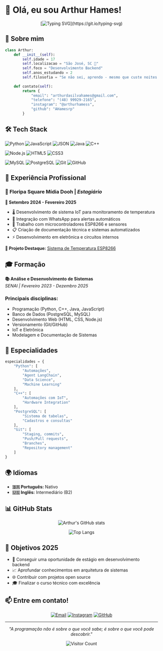# 👋 Olá, eu sou Arthur Hames!

<div align="center">
  
  [![Typing SVG](https://readme-typing-svg.herokuapp.com?font=Fira+Code&pause=1000&color=00F7FF&center=true&vCenter=true&width=435&lines=Desenvolvedor+Backend+Jr;2+anos+de+estudos;Sempre+em+busca+de+novos+desafios!)](https://git.io/typing-svg)
  
</div>

## 🚀 Sobre mim

```python
class Arthur:
    def __init__(self):
        self.idade = 17
        self.localizacao = "São José, SC 🌴"
        self.foco = "Desenvolvimento Backend"
        self.anos_estudando = 2
        self.filosofia = "Se não sei, aprendo - mesmo que custe noites de sono! ☕"
        
    def contato(self):
        return {
            "email": "arthurdasilvahames@gmail.com",
            "telefone": "(48) 99929-2165",
            "instagram": "@arthurhamess",
            "github": "AHamesrp"
        }
```

## 🛠️ Tech Stack

  ![Python](https://img.shields.io/badge/Python-3776AB?style=for-the-badge&logo=python&logoColor=white)
![JavaScript](https://img.shields.io/badge/JavaScript-F7DF1E?style=for-the-badge&logo=javascript&logoColor=black)
![JSON](https://img.shields.io/badge/JSON-000000?style=for-the-badge&logo=json&logoColor=white)
![Java](https://img.shields.io/badge/Java-ED8B00?style=for-the-badge&logo=java&logoColor=white)
![C++](https://img.shields.io/badge/C++-00599C?style=for-the-badge&logo=cplusplus&logoColor=white)

![Node.js](https://img.shields.io/badge/Node.js-339933?style=for-the-badge&logo=nodedotjs&logoColor=white)
![HTML5](https://img.shields.io/badge/HTML5-E34F26?style=for-the-badge&logo=html5&logoColor=white)
![CSS3](https://img.shields.io/badge/CSS3-1572B6?style=for-the-badge&logo=css3&logoColor=white)

![MySQL](https://img.shields.io/badge/MySQL-4479A1?style=for-the-badge&logo=mysql&logoColor=white)
![PostgreSQL](https://img.shields.io/badge/PostgreSQL-336791?style=for-the-badge&logo=postgresql&logoColor=white)
![Git](https://img.shields.io/badge/Git-F05032?style=for-the-badge&logo=git&logoColor=white)
![GitHub](https://img.shields.io/badge/GitHub-181717?style=for-the-badge&logo=github&logoColor=white)

## 💼 Experiência Profissional

### 🏢 **Floripa Square Mídia Dooh** | *Estagiário*
**📅 Setembro 2024 - Fevereiro 2025**

- 🌡️ Desenvolvimento de sistema IoT para monitoramento de temperatura
- 📱 Integração com WhatsApp para alertas automáticos
- 🔧 Trabalho com microcontroladores ESP8266 e sensores
- 📋 Criação de documentação técnica e sistemas automatizados
- ⚡ Desenvolvimento em eletrônica e circuitos internos

**🔗 Projeto Destaque:** [Sistema de Temperatura ESP8266](https://github.com/AHamesrp/temperatura_esp8266.git)

## 🎓 Formação

**📚 Análise e Desenvolvimento de Sistemas**  
*SENAI | Fevereiro 2023 - Dezembro 2025*

### Principais disciplinas:
- Programação (Python, C++, Java, JavaScript)
- Banco de Dados (PostgreSQL, MySQL)
- Desenvolvimento Web (HTML, CSS, Node.js)
- Versionamento (Git/GitHub)
- IoT e Eletrônica
- Modelagem e Documentação de Sistemas

## 🌟 Especialidades

```python
especialidades = {
    "Python": [
        "Automações", 
        "Agent LangChain", 
        "Data Science", 
        "Machine Learning"
    ],
    "C++": [
        "Automações com IoT", 
        "Hardware Integration"
    ],
    "PostgreSQL": [
        "Sistema de tabelas", 
        "Cadastros e consultas"
    ],
    "Git": [
        "Staging, commits", 
        "Push/Pull requests", 
        "Branches", 
        "Repository management"
    ]
}
```

## 🌍 Idiomas
- **🇧🇷 Português:** Nativo
- **🇺🇸 Inglês:** Intermediário (B2)

## 📊 GitHub Stats

<div align="center">
  
  ![Arthur's GitHub stats](https://github-readme-stats.vercel.app/api?username=AHamesrp&show_icons=true&theme=tokyonight)
  
  ![Top Langs](https://github-readme-stats.vercel.app/api/top-langs/?username=AHamesrp&layout=compact&theme=tokyonight)
  
</div>

## 🎯 Objetivos 2025

- 🚀 Conseguir uma oportunidade de estágio em desenvolvimento backend
- 📈 Aprofundar conhecimentos em arquitetura de sistemas
- 🌐 Contribuir com projetos open source
- 🎓 Finalizar o curso técnico com excelência

## 📫 Entre em contato!

<div align="center">
  
  [![Email](https://img.shields.io/badge/Email-D14836?style=for-the-badge&logo=gmail&logoColor=white)](mailto:arthurdasilvahames@gmail.com)
  [![Instagram](https://img.shields.io/badge/Instagram-E4405F?style=for-the-badge&logo=instagram&logoColor=white)](https://instagram.com/arthurhamess)
  [![GitHub](https://img.shields.io/badge/GitHub-100000?style=for-the-badge&logo=github&logoColor=white)](https://github.com/AHamesrp)
  
</div>

---

<div align="center">
  
  *"A programação não é sobre o que você sabe; é sobre o que você pode descobrir."*
  
  ![Visitor Count](https://profile-counter.glitch.me/AHamesrp/count.svg)
  
</div>
